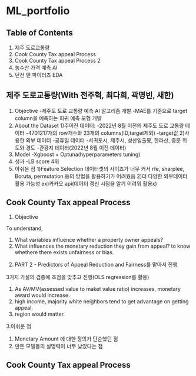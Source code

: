 # ML_portfolio

## Table of Contents

 1. 제주 도로교통량 
 2. Cook County Tax appeal Process
 3. Cook County Tax appeal Process 2
 4. 농수산 가격 예측 AI
 5. 던전 앤 파이터즈 EDA
 
## 제주 도로교통량(With 전주혁, 최다희, 곽명빈, 새한)
  1. Objective
    -제주도 도로 교통량 예측 AI 알고리즘 개발
    -MAE를 기준으로 target column을 예측하는 희귀 예측 모형 개발
  2. About the Dataset
    1)주어진 데이터:
      -2022년 8월 이전의 제주도 도로 교통량 데이터
      -4701217개의 row개수와 23개의 columns(ID,target제외)
      -target값 
    2)사용한 외부 데이터
      -공휴일 데이터
      -서귀포시, 제주시, 성산일출봉, 한라산, 중문 위도와 경도
      -관광지 데이터(2022년 8월 이전 데이터)
  3. Model
    -Xgboost + Optuna(hyperparameters tuning)
  4. 성과
    -LB score 4위
  5. 아쉬운 점
    1)Feature Selection 데이터셋의 사이즈가 너무 커서 rfe, sharplee, Boruta, permutation 등의 방법을 활용하기가 어려웠음 
    2)더 다양한 외부데이터 활용 가능성 ex)카카오 api(데이터 갱신 시점을 알기 어려워 활용x)

## Cook County Tax appeal Process
  1. Objective
   
   To understand,
   1) What variables influence whether a property owner appeals?
   2) What influences the monetary reduction they gain from appeal?
   to know whethere there exists unfairness or bias.
  
  2. PART 2 - Predictors of Appeal Reduction and Fairness를 맡아서 진행
   
   3가지 가설의 검증에 초점을 맞추고 진행(OLS regression를 활용)
   1) As AV/MV(assessed value to maket value ratio) increases, monetary award would increase.
   2) high income, majority white neighbors tend to get advantage on getting appeal.
   3) region would matter.
   
  3.아쉬운 점
   
   1) Monetary Amount 에 대한 정의가 단순했던 점
   2) 만든 모델들의 설명력이 너무 낮았다는 점
   
## Cook County Tax appeal Process
